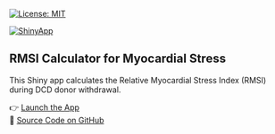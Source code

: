 [![License: MIT](https://img.shields.io/badge/License-MIT-blue.svg)](https://opensource.org/licenses/MIT)

[![ShinyApp](https://img.shields.io/badge/ShinyApp-Launch-blue)](https://vandycardiac.shinyapps.io/RMSI_app)

## RMSI Calculator for Myocardial Stress

This Shiny app calculates the Relative Myocardial Stress Index (RMSI) during DCD donor withdrawal.

👉 [Launch the App](https://vandycardiac.shinyapps.io/RMSI_app)  
📂 [Source Code on GitHub](https://github.com/AwabAhmad445/RMSI_app)
